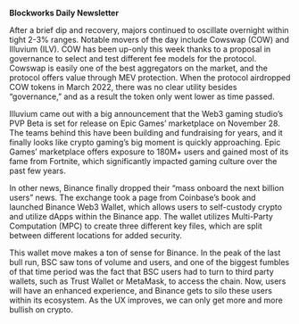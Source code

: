 **Blockworks Daily Newsletter**

After a brief dip and recovery, majors continued to oscillate overnight within tight 2-3% ranges. Notable movers of the day include Cowswap (COW) and Illuvium (ILV). COW has been up-only this week thanks to a proposal in governance to select and test different fee models for the protocol. Cowswap is easily one of the best aggregators on the market, and the protocol offers value through MEV protection. When the protocol airdropped COW tokens in March 2022, there was no clear utility besides “governance,” and as a result the token only went lower as time passed.

Illuvium came out with a big announcement that the Web3 gaming studio’s PVP Beta is set for release on Epic Games’ marketplace on November 28. The teams behind this have been building and fundraising for years, and it finally looks like crypto gaming’s big moment is quickly approaching. Epic Games’ marketplace offers exposure to 180M+ users and gained most of its fame from Fortnite, which significantly impacted gaming culture over the past few years. 


In other news, Binance finally dropped their “mass onboard the next billion users” news. The exchange took a page from Coinbase’s book and launched Binance Web3 Wallet, which allows users to self-custody crypto and utilize dApps within the Binance app. The wallet utilizes Multi-Party Computation (MPC) to create three different key files, which are split between different locations for added security.

 

This wallet move makes a ton of sense for Binance. In the peak of the last bull run, BSC saw tons of volume and users, and one of the biggest fumbles of that time period was the fact that BSC users had to turn to third party wallets, such as Trust Wallet or MetaMask, to access the chain. Now, users will have an enhanced experience, and Binance gets to silo these users within its ecosystem. As the UX improves, we can only get more and more bullish on crypto.